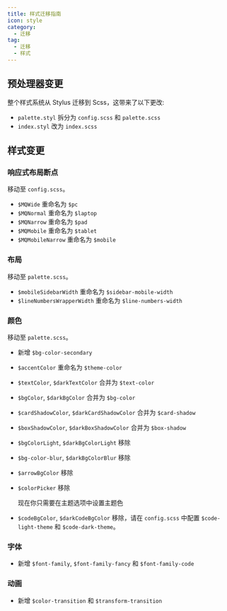 ```yaml
---
title: 样式迁移指南
icon: style
category:
  - 迁移
tag:
  - 迁移
  - 样式
---
```


## 预处理器变更

整个样式系统从 Stylus 迁移到 Scss，这带来了以下更改:

- `palette.styl` 拆分为 `config.scss` 和 `palette.scss`
- `index.styl` 改为 `index.scss`

## 样式变更

### 响应式布局断点

移动至 `config.scss`。

- `$MQWide` 重命名为 `$pc`
- `$MQNormal` 重命名为 `$laptop`
- `$MQNarrow` 重命名为 `$pad`
- `$MQMobile` 重命名为 `$tablet`
- `$MQMobileNarrow` 重命名为 `$mobile`

### 布局

移动至 `palette.scss`。

- `$mobileSidebarWidth` 重命名为 `$sidebar-mobile-width`
- `$lineNumbersWrapperWidth` 重命名为 `$line-numbers-width`

### 颜色

移动至 `palette.scss`。

- 新增 `$bg-color-secondary`

- `$accentColor` 重命名为 `$theme-color`

- `$textColor`, `$darkTextColor` 合并为 `$text-color`

- `$bgColor`, `$darkBgColor` 合并为 `$bg-color`

- `$cardShadowColor`, `$darkCardShadowColor` 合并为 `$card-shadow`

- `$boxShadowColor`, `$darkBoxShadowColor` 合并为 `$box-shadow`

- `$bgColorLight`, `$darkBgColorLight` 移除

- `$bg-color-blur`, `$darkBgColorBlur` 移除

- `$arrowBgColor` 移除

- `$colorPicker` 移除

  现在你只需要在主题选项中设置主题色

- `$codeBgColor`, `$darkCodeBgColor` 移除，请在 `config.scss` 中配置 `$code-light-theme` 和 `$code-dark-theme`。

### 字体

- 新增 `$font-family`, `$font-family-fancy` 和 `$font-family-code`

### 动画

- 新增 `$color-transition` 和 `$transform-transition`
